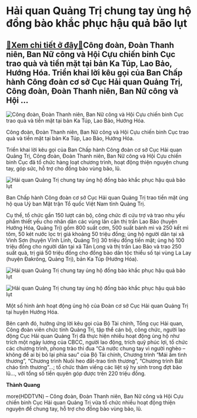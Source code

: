 Hải quan Quảng Trị chung tay ủng hộ đồng bào khắc phục hậu quả bão lụt
======================================================================

[:gift:Xem chi tiết ở đây:gift:](https://hddtvn.com/hai-quan-quang-tri-chung-tay-ung-ho-dong-bao-khac-phuc-hau-qua-bao-lut/)Công đoàn, Đoàn Thanh niên, Ban Nữ công và Hội Cựu chiến binh Cục trao quà và tiền mặt tại bản Ka Túp, Lao Bảo, Hướng Hóa. Triển khai lời kêu gọi của Ban Chấp hành Công đoàn cơ sở Cục Hải quan Quảng Trị, Công đoàn, Đoàn Thanh niên, Ban Nữ công và Hội …
------------------------------------------------------------------------------------------------------------------------------------------------------------------------------------------------------------------------------------------------------------





![Công đoàn, Đoàn Thanh niên, Ban Nữ công và Hội Cựu chiến binh Cục trao quà và tiền mặt tại bản Ka Túp, Lao Bảo, Hướng Hóa.](https://hddtvn.com/wp-content/uploads/2021/01/4902_image001.jpg "Công đoàn, Đoàn Thanh niên, Ban Nữ công và Hội Cựu chiến binh Cục trao quà và tiền mặt tại bản Ka Túp, Lao Bảo, Hướng Hóa.")


Công đoàn, Đoàn Thanh niên, Ban Nữ công và Hội Cựu chiến binh Cục trao quà và tiền mặt tại bản Ka Túp, Lao Bảo, Hướng Hóa.



Triển khai lời kêu gọi của Ban Chấp hành Công đoàn cơ sở Cục Hải quan Quảng Trị, Công đoàn, Đoàn Thanh niên, Ban Nữ công và Hội Cựu chiến binh Cục đã tổ chức hàng loạt chương trình, hoạt động thiện nguyện chung tay, góp sức, hỗ trợ cho đồng bào vùng bão, lũ.





![Hải quan Quảng Trị chung tay ủng hộ đồng bào khắc phục hậu quả bão lụt](https://hddtvn.com/wp-content/uploads/2021/01/4904_image003.png "Hải quan Quảng Trị chung tay ủng hộ đồng bào khắc phục hậu quả bão lụt")


Ban Chấp hành Công đoàn cơ sở Cục Hải quan Quảng Trị trao tiền mặt ủng hộ qua Uỷ ban Mặt trận Tổ quốc Việt Nam tỉnh Quảng Trị.



Cụ thể, tổ chức gần 150 lượt cán bộ, công chức đi cứu trợ và trao nhu yếu phẩm thiết yếu cho nhân dân các vùng lân cận thị trấn Lao Bảo (huyện Hướng Hóa, Quảng Trị) gồm 800 suất cơm, 500 suất bánh mì và 250 kết mì tôm, 50 két nước lọc trị giá khoảng 50 triệu đồng; ủng hộ người dân tại xã Vinh Sơn (huyện Vĩnh Linh, Quảng Trị) 30 triệu đồng tiền mặt; ủng hộ 100 triệu đồng cho người dân tại xã Tân Long và thị trấn Lao Bảo và trao 250 suất quà, trị giá 50 triệu đồng cho đồng bào dân tộc thiểu số tại vùng La Lay (huyện Đakrông, Quảng Trị), bản Ka Túp (Hướng Hóa).





![Hải quan Quảng Trị chung tay ủng hộ đồng bào khắc phục hậu quả bão lụt](https://hddtvn.com/wp-content/uploads/2021/01/4907_image007.jpg "Hải quan Quảng Trị chung tay ủng hộ đồng bào khắc phục hậu quả bão lụt")






![Hải quan Quảng Trị chung tay ủng hộ đồng bào khắc phục hậu quả bão lụt](https://hddtvn.com/wp-content/uploads/2021/01/4905_image005.jpg "Hải quan Quảng Trị chung tay ủng hộ đồng bào khắc phục hậu quả bão lụt")


Một số hình ảnh hoạt động ủng hộ của Đoàn cơ sở Cục Hải quan Quảng Trị tại huyện Hướng Hóa.



Bên cạnh đó, hưởng ứng lời kêu gọi của Bộ Tài chính, Tổng cục Hải quan, Công đoàn viên chức tỉnh Quảng Trị, tập thể cán bộ, công chức, người lao động Cục Hải quan Quảng Trị đã thực hiện nhiều hoạt động ủng hộ như trích một ngày lương của CBCC, người lao động, trích quỹ phúc lợi, tổ chức các chương trình, phong trào thi đua “Cả nước chung tay vì người nghèo – không để ai bị bỏ lại phía sau” của Bộ Tài chính, Chương trình “Mái ấm tình thương”, “Chương trình Nuôi heo đất-trao tình thương”, “Chương trình Bát cháo tình thương”…; tổ chức thăm viếng các liệt sỹ hy sinh trong đợt bão lũ…, với tổng số tiền quyên góp được trên 220 triệu đồng.




**Thành Quang**



more(HDDTVN) – Công đoàn, Đoàn Thanh niên, Ban Nữ công và Hội Cựu chiến binh Cục Hải quan Quảng Trị vừa tổ chức nhiều hoạt động thiện nguyện để chung tay, hỗ trợ cho đồng bào vùng bão, lũ.

